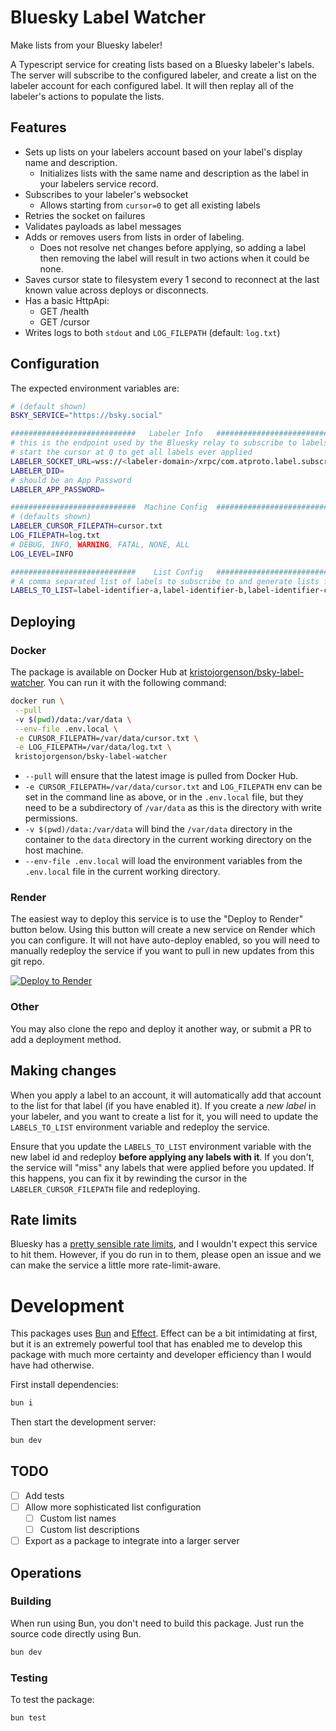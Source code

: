 # Bluesky Label Watcher

Make lists from your Bluesky labeler! 

A Typescript service for creating lists based on a Bluesky labeler's labels. The server will subscribe to the configured labeler, and create a list on the labeler account for each configured label. It will then replay all of the labeler's actions to populate the lists.

## Features

*  Sets up lists on your labelers account based on your label's display name and description.
    * Initializes lists with the same name and description as the label in your labelers service record.
*  Subscribes to your labeler's websocket
    *  Allows starting from `cursor=0` to get all existing labels
*  Retries the socket on failures
*  Validates payloads as label messages
*  Adds or removes users from lists in order of labeling.
    * Does not resolve net changes before applying, so adding a label then removing the label will result in two actions when it could be none.
*  Saves cursor state to filesystem every 1 second to reconnect at the last known value across deploys or disconnects.
*  Has a basic HttpApi:
    * GET /health
    * GET /cursor
*  Writes logs to both `stdout` and `LOG_FILEPATH` (default: `log.txt`)

## Configuration

The expected environment variables are:

```sh
# (default shown)
BSKY_SERVICE="https://bsky.social"

############################   Labeler Info   #########################
# this is the endpoint used by the Bluesky relay to subscribe to labels.
# start the cursor at 0 to get all labels ever applied
LABELER_SOCKET_URL=wss://<labeler-domain>/xrpc/com.atproto.label.subscribeLabels?cursor=0
LABELER_DID=
# should be an App Password
LABELER_APP_PASSWORD=

############################  Machine Config  #########################
# (defaults shown)
LABELER_CURSOR_FILEPATH=cursor.txt
LOG_FILEPATH=log.txt
# DEBUG, INFO, WARNING, FATAL, NONE, ALL
LOG_LEVEL=INFO

############################    List Config   #########################
# A comma separated list of labels to subscribe to and generate lists for
LABELS_TO_LIST=label-identifier-a,label-identifier-b,label-identifier-c
```

## Deploying

### Docker

The package is available on Docker Hub at [kristojorgenson/bsky-label-watcher](https://hub.docker.com/repository/docker/kristojorgenson/bsky-label-watcher/general). You can run it with the following command:

```sh
docker run \
 --pull
 -v $(pwd)/data:/var/data \
 --env-file .env.local \
 -e CURSOR_FILEPATH=/var/data/cursor.txt \
 -e LOG_FILEPATH=/var/data/log.txt \
 kristojorgenson/bsky-label-watcher
```
* `--pull` will ensure that the latest image is pulled from Docker Hub.
* `-e CURSOR_FILEPATH=/var/data/cursor.txt` and `LOG_FILEPATH` env can be set in the command line as above, or in the `.env.local` file, but they need to be a subdirectory of `/var/data` as this is the directory with write permissions.
* `-v $(pwd)/data:/var/data` will bind the `/var/data` directory in the container to the `data` directory in the current working directory on the host machine.
* `--env-file .env.local` will load the environment variables from the `.env.local` file in the current working directory.


### Render

The easiest way to deploy this service is to use the "Deploy to Render" button below. Using this button will create a new service on Render which you can configure. It will not have auto-deploy enabled, so you will need to manually redeploy the service if you want to pull in new updates from this git repo.

<a href="https://render.com/deploy?repo=https://github.com/kristojorg/bsky-label-watcher">
<img src="https://render.com/images/deploy-to-render-button.svg" alt="Deploy to Render" />
</a>

### Other

You may also clone the repo and deploy it another way, or submit a PR to add a deployment method.

## Making changes

When you apply a label to an account, it will automatically add that account to the list for that label (if you have enabled it). If you create a _new label_ in your labeler, and you want to create a list for it, you will need to update the `LABELS_TO_LIST` environment variable and redeploy the service.

Ensure that you update the `LABELS_TO_LIST` environment variable with the new label id and redeploy **before applying any labels with it**. If you don't, the service will "miss" any labels that were applied before you updated. If this happens, you can fix it by rewinding the cursor in the `LABELER_CURSOR_FILEPATH` file and redeploying.

## Rate limits

Bluesky has a [pretty sensible rate limits](https://docs.bsky.app/docs/advanced-guides/rate-limits), and I wouldn't expect this service to hit them. However, if you do run in to them, please open an issue and we can make the service a little more rate-limit-aware.

# Development

This packages uses [Bun](https://bun.sh/) and [Effect](https://effect.website/). Effect can be a bit intimidating at first, but it is an extremely powerful tool that has enabled me to develop this package with much more certainty and developer efficiency than I would have had otherwise.

First install dependencies:
```sh
bun i
```

Then start the development server:
```sh
bun dev
```

## TODO

- [ ] Add tests
- [ ] Allow more sophisticated list configuration
  - [ ] Custom list names
  - [ ] Custom list descriptions
- [ ] Export as a package to integrate into a larger server

## Operations

### Building

When run using Bun, you don't need to build this package. Just run the source code directly using Bun.

```sh
bun dev
```

### Testing

To test the package:

```sh
bun test
```